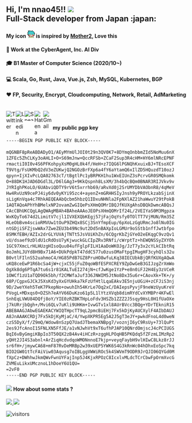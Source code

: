 <h2>Hi, I'm nnao45!! <img src="https://github.com/rajput2107/rajput2107/blob/master/Assets/Hi.gif" width="29px"> <br/>
Full-Stack developer from Japan :japan:</h2>

#### My icon <img src="https://github.com/nnao45/nnao45/blob/master/nnao45.png?raw=true" height="20px" width="20px"/></a> is inspired by [Mother2](https://www.nintendo.co.jp/n08/a2uj/mother2/index.html), Love this
#### :briefcase: Work at the CyberAgent, Inc. AI Div 
#### :mortar_board: B1 Master of Computer Science (2020/10~)
#### :computer: Scala, Go, Rust, Java, Vue.js, Zsh, MySQL, Kubernetes, BGP
#### ❤️ FP, Security, Encrypt, Cloudcomputing, Network, Retail, AdMarketing

<br/>

<a href="https://twitter.com/nnao45">
  <img align="left" alt="Twitter" width="26px" src="https://github.com/TheDudeThatCode/TheDudeThatCode/blob/master/Assets/Twitter.svg" />
</a>
<a href="https://www.linkedin.com/in/%E5%B0%9A%E5%BC%A5-%E6%A8%AA%E5%B1%B1-867544113/">
  <img align="left" alt="Linkedin" width="24px" src="https://github.com/TheDudeThatCode/TheDudeThatCode/blob/master/Assets/Linkedin.svg" />
</a>
<a href="https://speakerdeck.com/nnao45">
  <img align="left" alt="Speakerdeck" height="27px" width="27" src="https://www.strattic.com/wp-content/uploads/2019/06/speakerdeck-172x172.png" />
</a>
<a href="https://nnao45.hatenadiary.com/">
  <img align="left" alt="Hatena" width="24px" src="https://hatenacorp.jp/images/company/resource/hatena-blog-logo-s.png" />
</a>
<a href="mailto:n4sekai5y@gmail.com">
  <img align="left" alt="Gmail" width="26px" src="https://github.com/TheDudeThatCode/TheDudeThatCode/blob/master/Assets/Gmail.svg" />
</a>

<br/>

#### my public pgp key
```
-----BEGIN PGP PUBLIC KEY BLOCK-----

mQGNBF8pReABDADyO1/AEyMYmUlJOI0t29n3QV0K7+8DYmqOnbbmZId5NoMuu6nX
1ZFEc5ZhCLKy3oAHLI+O+S69mJnw+QccRFSb+ZCaF2Sup3R4cHM+HY6mlNRcEPNF
rmactiI0I0v4S6PFKohpyXsM0gHL0k4f/HeH+z7IQG6lPGNQhKxuixBJ+TEsoXCF
T9Vtg/FsUKMbQ2dV3eZUKwjQ2NGOzBrFXp6a4fY6aYtamQ6xIlZD5HQuzdT10ozJ
qpyn+IjXIvPcLQA02763cT/tBgtlPc1yBRPKH1hu1WxEIUnZ3sPcrvGR0SMQkomk
O+88DK1HJAD6DGdl3L/D6lGAg3+9KkQspnh8LsXM/3h4bQcBQm0BNAR3RIJVkv9v
JYRIghPKoLO/6UAbviQDTY9rV6t5xrrhb69/aRvXd0j2SrUMYDbVAObnR8/4qMeV
Hw4RvUzN9cePJ4iy6dv0yKYi95zc4+ayenZ+mGRHHSIyJnsh9yPROYLkzabSjinX
sLigKnVqa4c7RhkAEQEAAbQcbm5hbzQ1IDxuNHNla2FpNXlAZ21haWwuY29tPokB
1AQTAQoAPhYhBMelxNP2ovamZwGIQePsXHmQOMrIBQJfKUXgAhsDBQkDwmcABQsJ
CAcCBhUKCQgLAgQWAgMBAh4BAheAAAoJEOPsXHmQOMrIf24L/2VEIYaS0M3Mgpza
WxKQyTo674d2LimitV7cjl1IVXEXQbKEgj57jFajOqYsfy0TOlTT7VjMUN/Rm35Z
HLeObBvm4scioRMVUw1tOuP9ZHQx8SCj3SnYfmpEup/6pXoLzGgURmcJo8lNu0IG
ntGDjiSFZjswWAx7ZweZEU3b49Nc9ut2Dd5nBAXpIoLGMUr9oSStb1nffJwtbfpo
8SMKfEBH/AZIx2drGLYUVAjTNTt5JsVUiKhZn/6CQgrKbZjGYeO2eEKqgC9vzQv1
vU/dsaef9zDldU1cRdOsU7yKjwuckGLCIpZRv3RNfi/cWrptTz+hEWQNSSyZXYOh
1GC97XmcLrHLHUzgHIsoQuu04ufFglpFILH1AaDoWKOJg/JzT7y3x2cYLkCIbtRq
8oJmhLJUYd8H9Bx71A6+DUkPdpkT47ddC577u0zusOMaFtpgIMugHF3cyhQls32u
B0vtlFIlnS52uahmoC4/HG85PdB7GZ8PruHO8wfuLKq38IECUbkBjQRfKUXgAQwA
uKQ8ceEwP1R6bcSa4jW+cjxC55jFuZ0qoWBfESPXCREY9ZpDwGeB3GIJzgZrXmWo
OgXk8dg6PTqA7tu6s1r81KALTuEI274jN+cfJwKge1YzP+e8n0iFJ2H4Ey3zVCeR
1OWCf1zU1aTQD9Ok5bh/f2CMWfaJuf336JNWIM5JtNo8Dx35u6r+CAovXk+TK+/y
68P/CgpxGJCkJ5XsKd3yXxGYUHka7kFzUfHtlLqaEAkv3E5njuUGiH+zCFJiS3nj
9D/2weYXeh5TeK7PkepNo+owuhIh54KrLe7Oq2xC/DAIepsPyvjF9neWzUyuKreV
PVogL+MDxqs0+DZSh7eAYV66DuKzo61p5L1lYtzXVqb8dimRYdCvXYMBPr4KFwEl
SnhEqLVWU84DQfj8oY/YIE0zRZBKTHpLoFdv3HSZb1ZZZ2J5sqy9HsL0H1fUaOXe
j7kURrjbQgh+/Mvi6QLv7uKli9UHKm+IvwGTv1xl8AUrBVcc3BQg+YDrTEkniR15
ABEBAAGJAbwEGAEKACYWIQTHpcTT9qL2pmcBiEHj7Fx5kDjKyAUCXylF4AIbDAUJ
A8JnAAAKCRDj7Fx5kDjKyMjaC/4/YwpXKPR5Eg5A2J5gT3eJY+pwkdFnoL4d0weN
czS5DyX/f/Z9mQ/Wdow8nSzpQ7UadJTbemaXNBpg7/voznjI6yC9RsUy+73lQuPt
2es9JfcAnoI15FNLXN5FfJE/a1vNJwhVt9xT6ufhPJAP10QNrdOmjscJ4cPCIUGS
BqI6vByGmgiKBpIo3T50QX2zB4Av4iHCzR+zggHLPOqHB5PKQdq5fZFzmLIMzRp2
yQHt2JI4S3abnl+ArZiqHcdvdqoWMONnnoE7kjp+veyqFaybH9vlHIwC8Lkz8rJJ
sr6fH+/jmywCA68+mF87RvDeMRBp2w39xUEP5YWK6S4G3kRnWc04hDhxEoSpc7kq
BIO2GW01tTcFAiViw03Aqusg7oIBLggVWWiROc5k4SWVmT9ODR9JrQJI06QYGd0M
fXpCz+DWhhwJkmQWvFwnUYFajInp5J4KjxRPOzC8IcxlvMLdcTCrCbwFpOrmXvcG
ZVMEuLikxUMcznoL1hDoeY6U1QU=
=2vF0
-----END PGP PUBLIC KEY BLOCK-----
```

#### <img src="https://media.giphy.com/media/VgCDAzcKvsR6OM0uWg/giphy.gif" width="50"> How about some stats ?
<p align="left">
<a href="https://github.com/anuraghazra/github-readme-stats">
  <img src="https://github-readme-stats.vercel.app/api?username=nnao45&count_private=true&show_icons=true" />
</a>
<a href="https://github.com/anuraghazra/github-readme-stats">
  <img src="https://github-readme-stats.vercel.app/api/top-langs/?username=nnao45&hide=makefile,shell" />
</a>
</p>

![visitors](https://visitor-badge.laobi.icu/badge?page_id=nnao45.nnao45)
